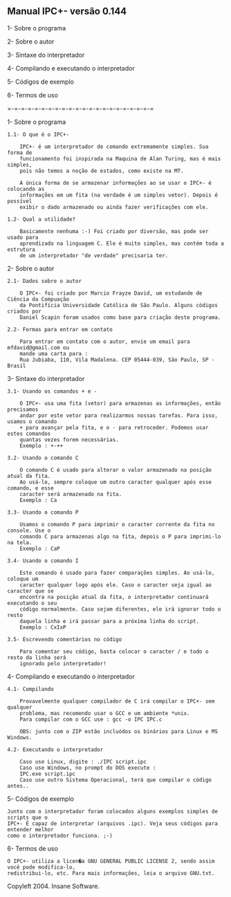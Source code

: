 
Manual IPC+- versão 0.144
-------------------------

1- Sobre o programa

2- Sobre o autor

3- Sintaxe do interpretador

4- Compilando e executando o interpretador

5- Códigos de exemplo

6- Termos de uso

=-=-=-=-=-=-=-=-=-=-=-=-=-=-=-=-=-=-=-=-=-=

1- Sobre o programa

	1.1- O que é o IPC+-

		IPC+- é um interpretador de comando extremamente simples. Sua forma de
		funcionamento foi inspirada na Maquina de Alan Turing, mas é mais simples,
		pois não temos a noção de estados, como existe na MT.

		A única forma de se armazenar informações ao se usar o IPC+- é colocando as
		informações em um fita (na verdade é um simples vetor). Depois é possível
		exibir o dado armazenado ou ainda fazer verificações com ele.

	1.2- Qual a utilidade?

		Basicamente nenhuma :-) Foi criado por diversão, mas pode ser usado para
		aprendizado na linguagem C. Ele é muito simples, mas contém toda a estrutura
		de um interpretador "de verdade" precisaria ter.

2- Sobre o autor

	2.1- Dados sobre o autor

		O IPC+- foi criado por Marcio Frayze David, um estudande de Ciência da Compuação
		da Pontifícia Universidade Católica de São Paulo. Alguns códigos criados por
		Daniel Scapin foram usados como base para criação deste programa.

	2.2- Formas para entrar em contato

		Para entrar em contato com o autor, envie um email para mfdavid@gmail.com ou
		mande uma carta para :
		Rua Jubiaba, 110, Vila Madalena. CEP 05444-039, São Paulo, SP - Brasil

3- Sintaxe do interpretador

	3.1- Usando os comandos + e -

		O IPC+- usa uma fita (vetor) para armazenas as informações, então precisamos
		andar por este vetor para realizarmos nossas tarefas. Para isso, usamos o comando
		+ para avançar pela fita, e o - para retroceder. Podemos usar estes comandos
		quantas vezes forem necessárias.
		Exemplo : +-++

	3.2- Usando o comando C

		O comando C é usado para alterar o valor armazenado na posição atual da fita.
		Ao usá-lo, sempre coloque um outro caracter qualquer após esse comando, e esse
		caracter será armazenado na fita.
		Exemplo : Ca

	3.3- Usando o comando P

		Usamos o comando P para imprimir o caracter corrente da fita no console. Use o
		comando C para armazenas algo na fita, depois o P para imprimi-lo na tela.
		Exemplo : CaP

	3.4- Usando o comando I

		Este comando é usado para fazer comparações simples. Ao usá-lo, coloque um
		caracter qualquer logo após ele. Caso o caracter seja igual ao caracter que se
		encontra na posição atual da fita, o interpretador continuará executando o seu
		código normalmente. Caso sejam diferentes, ele irá ignorar todo o resto
 		daquela linha e irá passar para a próxima linha do script.
		Exemplo : CxIxP

	3.5- Escrevendo comentários no código

		Para comentar seu código, basta colocar o caracter / e todo o resto da linha será
		ignorado pelo interpretador!

4- Compilando e executando o interpretador

	4.1- Compilando

		Provavelmente qualquer compilador de C irá compilar o IPC+- sem qualquer
		problema, mas recomendo usar o GCC e um ambiente *unix.
		Para compilar com o GCC use : gcc -o IPC IPC.c

		OBS: junto com o ZIP estão incluódos os binários para Linux e MS Windows.

	4.2- Executando o interpretador

		Caso use Linux, digite : ./IPC script.ipc
		Caso use Windows, no prompt do DOS execute :
		IPC.exe script.ipc
		Caso use outro Sistema Operacional, terá que compilar o código antes..

5- Códigos de exemplo

	Junto com o interpretador foram colocados alguns exemplos simples de scripts que o
	IPC+- É capaz de interpretar (arquivos .ipc). Veja seus códigos para entender melhor
	como o interpretador funciona. ;-)

6- Termos de uso

	O IPC+- utiliza a licen�a GNU GENERAL PUBLIC LICENSE 2, sendo assim você pode modifica-lo,
	redistribui-lo, etc. Para mais informações, leia o arquivo GNU.txt.



Copyleft 2004. Insane Software.
